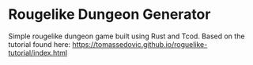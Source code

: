 # Rougelike Dungeon Generator

Simple rougelike dungeon game built using Rust and Tcod. Based on the tutorial found here: https://tomassedovic.github.io/roguelike-tutorial/index.html
